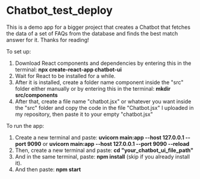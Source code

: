 # Chatbot_test_deploy
This is a demo app for a bigger project that creates a Chatbot that fetches the data of a set of FAQs from the database and finds the best match answer for it. Thanks for reading!


To set up:
1. Download React components and dependencies by entering this in the terminal:                                **npx create-react-app chatbot-ui**
2. Wait for React to be installed for a while.
3. After it is installed, create a folder name component inside the "src" folder either manually or by entering this in the terminal:                        **mkdir src/components**
4. After that, create a file name "chatbot.jsx" or whatever you want inside the "src" folder and copy the code in the file "Chatbot.jsx" I uploaded in my repository, then paste it to your empty "chatbot.jsx"

To run the app:
1. Create a new terminal and paste:                     **uvicorn main:app --host 127.0.0.1 --port 9090**                  or                **uvicorn main:app --host 127.0.0.1 --port 9090 --reload**
2. Then, create a new terminal and paste:                                                               **cd "your_chatbot_ui_file_path"**
3. And in the same terminal, paste:                      **npm install** (skip if you already install it).
4. And then paste:                        **npm start**
